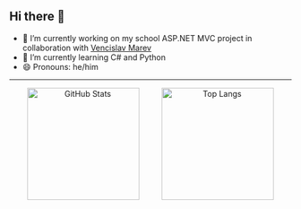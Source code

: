## Hi there 👋

- 🔭 I’m currently working on my school ASP.NET MVC project in collaboration with [Vencislav Marev](https://github.com/VenciMarev1)
- 🌱 I’m currently learning C# and Python
- 😄 Pronouns: he/him
<hr>

<div align="center" style="display: flex; justify-content: center; align-items: center; gap: 20px; max-width: 100%;">

  <img src="https://github-readme-stats-ruddy-mu-96.vercel.app/api?username=BogomilPetrov07&theme=github_dark&show_icons=true" alt="GitHub Stats" height="200"/>
  <br>
  <br>
  <img src="https://github-readme-stats.vercel.app/api/top-langs/?username=BogoPetrov&layout=compact&theme=github_dark" alt="Top Langs" height="200"/>

</div>
